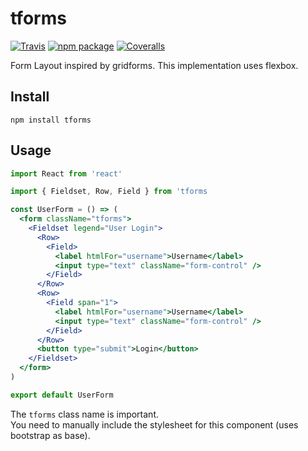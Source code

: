 # tforms

[![Travis][build-badge]][build]
[![npm package][npm-badge]][npm]
[![Coveralls][coveralls-badge]][coveralls]

Form Layout inspired by gridforms. This implementation uses flexbox.

[build-badge]: https://img.shields.io/travis/user/repo/master.png?style=flat-square
[build]: https://travis-ci.org/user/repo

[npm-badge]: https://img.shields.io/npm/v/npm-package.png?style=flat-square
[npm]: https://www.npmjs.org/package/npm-package

[coveralls-badge]: https://img.shields.io/coveralls/user/repo/master.png?style=flat-square
[coveralls]: https://coveralls.io/github/user/repo

## Install

```
npm install tforms
```

## Usage
```jsx
import React from 'react'

import { Fieldset, Row, Field } from 'tforms

const UserForm = () => (
  <form className="tforms">
    <Fieldset legend="User Login">
      <Row>
        <Field>
          <label htmlFor="username">Username</label>
          <input type="text" className="form-control" />
        </Field>
      </Row>
      <Row>
        <Field span="1">
          <label htmlFor="username">Username</label>
          <input type="text" className="form-control" />
        </Field>
      </Row>
      <button type="submit">Login</button>
    </Fieldset>
  </form>
)

export default UserForm
```

The `tforms` class name is important.  
You need to manually include the stylesheet for this component (uses bootstrap as base).

